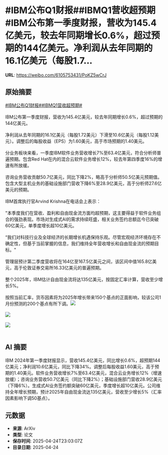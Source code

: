 # #IBM公布Q1财报##IBMQ1营收超预期#IBM公布第一季度财报，营收为145.4亿美元，较去年同期增长0.6%，超过预期的144亿美元。净利润从去年同期的16.1亿美元（每股1.7...

**URL**: https://weibo.com/6105753431/PoKZ5wCrJ

## 原始摘要

<a href="https://m.weibo.cn/search?containerid=231522type%3D1%26t%3D10%26q%3D%23IBM%E5%85%AC%E5%B8%83Q1%E8%B4%A2%E6%8A%A5%23&amp;extparam=%23IBM%E5%85%AC%E5%B8%83Q1%E8%B4%A2%E6%8A%A5%23" data-hide=""><span class="surl-text">#IBM公布Q1财报#</span></a><a href="https://m.weibo.cn/search?containerid=231522type%3D1%26t%3D10%26q%3D%23IBMQ1%E8%90%A5%E6%94%B6%E8%B6%85%E9%A2%84%E6%9C%9F%23&amp;extparam=%23IBMQ1%E8%90%A5%E6%94%B6%E8%B6%85%E9%A2%84%E6%9C%9F%23" data-hide=""><span class="surl-text">#IBMQ1营收超预期#</span></a><br><br>IBM公布第一季度财报，营收为145.4亿美元，较去年同期增长0.6%，超过预期的144亿美元。<br><br>净利润从去年同期的16.1亿美元（每股1.72美元）下滑至10.6亿美元（每股1.12美元）。调整后的每股收益（EPS）为1.60美元，高于市场预期的1.40美元。<br><br>分业务板块来看，一季度IBM软件业务营收增长7%至63.4亿美元，符合分析师普遍预期。包含Red Hat在内的混合云软件业务增长12%，较去年第四季度16%的增速有所放缓。<br><br>咨询业务营收贡献50.7亿美元，同比下降2%，略高于分析师50.5亿美元预期值。包含大型主机业务的基础设施部门营收下降6%至28.9亿美元，高于分析师27.6亿美元的预期。<br><br>IBM首席执行官Arvind Krishna在电话会上表示：<br><br>"本季度我们在营收、盈利和自由现金流方面均超预期，这主要得益于软件业务组合的强劲表现。市场对生成式AI的需求持续旺盛，相关业务签约总额迄今已突破60亿美元，单季度增长超10亿美元。<br><br>“我们对科技行业及全球经济的长期增长机遇保持乐观。尽管宏观经济环境存在不确定性，但基于当前掌握的信息，我们维持全年营收增长和自由现金流的预期目标。"<br><br>管理层预计第二季度营收将在164亿至167.5亿美元之间，该区间中值165.8亿美元，高于伦敦证券交易所16.33亿美元的普遍预期。<br><br>整个2025年，IBM估计自由现金流将达135亿美元，按固定汇率计算，营收至少增长5%。<br><br>按照当前汇率，货币因素将为2025年增长带来150个基点的正面影响，较该公司1月份预测的200个基点有所下调。<img style="" src="https://tvax2.sinaimg.cn/large/006Fd7o3gy1i0s0mp7ne7j31gs0tg1ei.jpg" referrerpolicy="no-referrer"><br><br><img style="" src="https://tvax2.sinaimg.cn/large/006Fd7o3gy1i0s0ml58f5j31gq0tagvi.jpg" referrerpolicy="no-referrer"><br><br><img style="" src="https://tvax3.sinaimg.cn/large/006Fd7o3gy1i0s0mrjgr5j31hk0tyb29.jpg" referrerpolicy="no-referrer"><br><br>

## AI 摘要

IBM 2024年第一季度财报显示，营收145.4亿美元，同比增长0.6%，超预期144亿美元；净利润10.6亿美元，同比下降34%。调整后每股收益1.60美元，高于预期的1.40美元。软件业务营收增长7%至63.4亿美元，混合云业务增长12%（增速放缓）；咨询业务营收50.7亿美元（同比下降2%）；基础设施部门营收28.9亿美元（下降6%）。生成式AI业务签约额突破60亿美元，季度增长超10亿美元。公司维持全年增长预期，预计2025年自由现金流达135亿美元，营收至少增长5%（汇率因素影响下调50基点）。

## 元数据

- **来源**: ArXiv
- **类型**: 论文
- **保存时间**: 2025-04-24T23:03:07Z
- **目录日期**: 2025-04-24
